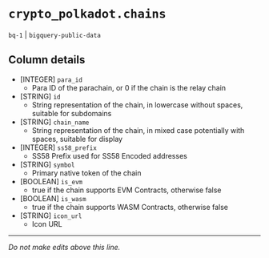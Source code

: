 # `crypto_polkadot.chains`
`bq-1` | `bigquery-public-data`

## Column details
* [INTEGER]   `para_id`
  - Para ID of the parachain, or 0 if the chain is the relay chain
* [STRING]    `id`
  - String representation of the chain, in lowercase without spaces, suitable for subdomains
* [STRING]    `chain_name`
  - String representation of the chain, in mixed case potentially with spaces, suitable for display
* [INTEGER]   `ss58_prefix`
  - SS58 Prefix used for SS58 Encoded addresses
* [STRING]    `symbol`
  - Primary native token of the chain
* [BOOLEAN]   `is_evm`
  - true if the chain supports EVM Contracts, otherwise false
* [BOOLEAN]   `is_wasm`
  - true if the chain supports WASM Contracts, otherwise false
* [STRING]    `icon_url`
  - Icon URL

-------------------------------------------------------------------------------
*Do not make edits above this line.*
